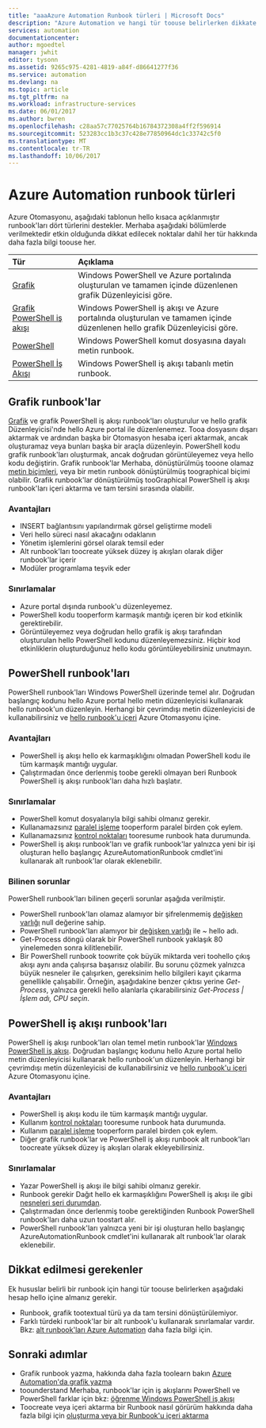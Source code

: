```yaml
---
title: "aaaAzure Automation Runbook türleri | Microsoft Docs"
description: "Azure Automation ve hangi tür toouse belirlerken dikkate almanız konuları kullanabilirsiniz runbook'ları Hello farklı türleri açıklanmaktadır. "
services: automation
documentationcenter: 
author: mgoedtel
manager: jwhit
editor: tysonn
ms.assetid: 9265c975-4281-4819-a84f-d86641277f36
ms.service: automation
ms.devlang: na
ms.topic: article
ms.tgt_pltfrm: na
ms.workload: infrastructure-services
ms.date: 06/01/2017
ms.author: bwren
ms.openlocfilehash: c28aa57c77025764b16784372308a4ff2f596914
ms.sourcegitcommit: 523283cc1b3c37c428e77850964dc1c33742c5f0
ms.translationtype: MT
ms.contentlocale: tr-TR
ms.lasthandoff: 10/06/2017
---
```

# <a name="azure-automation-runbook-types"></a>Azure Automation runbook türleri
Azure Otomasyonu, aşağıdaki tablonun hello kısaca açıklanmıştır runbook'ları dört türlerini destekler.  Merhaba aşağıdaki bölümlerde verilmektedir etkin olduğunda dikkat edilecek noktalar dahil her tür hakkında daha fazla bilgi toouse her.

| Tür | Açıklama |
|:--- |:--- |
| [Grafik](#graphical-runbooks) |Windows PowerShell ve Azure portalında oluşturulan ve tamamen içinde düzenlenen grafik Düzenleyicisi göre. |
| [Grafik PowerShell iş akışı](#graphical-runbooks) |Windows PowerShell iş akışı ve Azure portalında oluşturulan ve tamamen içinde düzenlenen hello grafik Düzenleyicisi göre. |
| [PowerShell](#powershell-runbooks) |Windows PowerShell komut dosyasına dayalı metin runbook. |
| [PowerShell İş Akışı](#powershell-workflow-runbooks) |Windows PowerShell iş akışı tabanlı metin runbook. |

## <a name="graphical-runbooks"></a>Grafik runbook'lar
[Grafik](automation-runbook-types.md#graphical-runbooks) ve grafik PowerShell iş akışı runbook'ları oluşturulur ve hello grafik Düzenleyicisi'nde hello Azure portal ile düzenlenemez.  Tooa dosyasını dışarı aktarmak ve ardından başka bir Otomasyon hesaba içeri aktarmak, ancak oluşturamaz veya bunları başka bir araçla düzenleyin.  PowerShell kodu grafik runbook'ları oluşturmak, ancak doğrudan görüntüleyemez veya hello kodu değiştirin. Grafik runbook'lar Merhaba, dönüştürülmüş tooone olamaz [metin biçimleri](automation-runbook-types.md), veya bir metin runbook dönüştürülmüş toographical biçimi olabilir. Grafik runbook'lar dönüştürülmüş tooGraphical PowerShell iş akışı runbook'ları içeri aktarma ve tam tersini sırasında olabilir.

### <a name="advantages"></a>Avantajları
* INSERT bağlantısını yapılandırmak görsel geliştirme modeli  
* Veri hello süreci nasıl akacağını odaklanın  
* Yönetim işlemlerini görsel olarak temsil eder  
* Alt runbook'ları toocreate yüksek düzey iş akışları olarak diğer runbook'lar içerir  
* Modüler programlama teşvik eder  


### <a name="limitations"></a>Sınırlamalar
* Azure portal dışında runbook'u düzenleyemez.
* PowerShell kodu tooperform karmaşık mantığı içeren bir kod etkinlik gerektirebilir.
* Görüntüleyemez veya doğrudan hello grafik iş akışı tarafından oluşturulan hello PowerShell kodunu düzenleyemezsiniz. Hiçbir kod etkinliklerin oluşturduğunuz hello kodu görüntüleyebilirsiniz unutmayın.

## <a name="powershell-runbooks"></a>PowerShell runbook'ları
PowerShell runbook'ları Windows PowerShell üzerinde temel alır.  Doğrudan başlangıç kodunu hello Azure portal hello metin düzenleyicisi kullanarak hello runbook'un düzenleyin.  Herhangi bir çevrimdışı metin düzenleyicisi de kullanabilirsiniz ve [hello runbook'u içeri](http://msdn.microsoft.com/library/azure/dn643637.aspx) Azure Otomasyonu içine.

### <a name="advantages"></a>Avantajları
* PowerShell iş akışı hello ek karmaşıklığını olmadan PowerShell kodu ile tüm karmaşık mantığı uygular. 
* Çalıştırmadan önce derlenmiş toobe gerekli olmayan beri Runbook PowerShell iş akışı runbook'ları daha hızlı başlatır.

### <a name="limitations"></a>Sınırlamalar
* PowerShell komut dosyalarıyla bilgi sahibi olmanız gerekir.
* Kullanamazsınız [paralel işleme](automation-powershell-workflow.md#parallel-processing) tooperform paralel birden çok eylem.
* Kullanamazsınız [kontrol noktaları](automation-powershell-workflow.md#checkpoints) tooresume runbook hata durumunda.
* PowerShell iş akışı runbook'ları ve grafik runbook'lar yalnızca yeni bir işi oluşturan hello başlangıç AzureAutomationRunbook cmdlet'ini kullanarak alt runbook'lar olarak eklenebilir.

### <a name="known-issues"></a>Bilinen sorunlar
PowerShell runbook'ları bilinen geçerli sorunlar aşağıda verilmiştir.

* PowerShell runbook'ları olamaz alamıyor bir şifrelenmemiş [değişken varlığı](automation-variables.md) null değerine sahip.
* PowerShell runbook'ları alamıyor bir [değişken varlığı](automation-variables.md) ile  *~*  hello adı.
* Get-Process döngü olarak bir PowerShell runbook yaklaşık 80 yinelemeden sonra kilitlenebilir. 
* Bir PowerShell runbook toowrite çok büyük miktarda veri toohello çıkış akışı aynı anda çalışırsa başarısız olabilir.   Bu sorunu çözmek yalnızca büyük nesneler ile çalışırken, gereksinim hello bilgileri kayıt çıkarma genellikle çalışabilir.  Örneğin, aşağıdakine benzer çıktısı yerine *Get-Process*, yalnızca gerekli hello alanlarla çıkarabilirsiniz *Get-Process | İşlem adı, CPU seçin*.

## <a name="powershell-workflow-runbooks"></a>PowerShell iş akışı runbook'ları
PowerShell iş akışı runbook'ları olan temel metin runbook'lar [Windows PowerShell iş akışı](automation-powershell-workflow.md).  Doğrudan başlangıç kodunu hello Azure portal hello metin düzenleyicisi kullanarak hello runbook'un düzenleyin.  Herhangi bir çevrimdışı metin düzenleyicisi de kullanabilirsiniz ve [hello runbook'u içeri](http://msdn.microsoft.com/library/azure/dn643637.aspx) Azure Otomasyonu içine.

### <a name="advantages"></a>Avantajları
* PowerShell iş akışı kodu ile tüm karmaşık mantığı uygular.
* Kullanım [kontrol noktaları](automation-powershell-workflow.md#checkpoints) tooresume runbook hata durumunda.
* Kullanım [paralel işleme](automation-powershell-workflow.md#parallel-processing) tooperform paralel birden çok eylem.
* Diğer grafik runbook'lar ve PowerShell iş akışı runbook alt runbook'ları toocreate yüksek düzey iş akışları olarak ekleyebilirsiniz.

### <a name="limitations"></a>Sınırlamalar
* Yazar PowerShell iş akışı ile bilgi sahibi olmanız gerekir.
* Runbook gerekir Dağıt hello ek karmaşıklığını PowerShell iş akışı ile gibi [nesneleri seri durumdan](automation-powershell-workflow.md#code-changes).
* Çalıştırmadan önce derlenmiş toobe gerektiğinden Runbook PowerShell runbook'ları daha uzun toostart alır.
* PowerShell runbook'ları yalnızca yeni bir işi oluşturan hello başlangıç AzureAutomationRunbook cmdlet'ini kullanarak alt runbook'lar olarak eklenebilir.

## <a name="considerations"></a>Dikkat edilmesi gerekenler
Ek hususlar belirli bir runbook için hangi tür toouse belirlerken aşağıdaki hesap hello içine almanız gerekir.

* Runbook, grafik tootextual türü ya da tam tersini dönüştürülemiyor.
* Farklı türdeki runbook'lar bir alt runbook'u kullanarak sınırlamalar vardır.  Bkz: [alt runbook'ları Azure Automation](automation-child-runbooks.md) daha fazla bilgi için.

## <a name="next-steps"></a>Sonraki adımlar
* Grafik runbook yazma, hakkında daha fazla toolearn bakın [Azure Automation'da grafik yazma](automation-graphical-authoring-intro.md)
* toounderstand Merhaba, runbook'lar için iş akışlarını PowerShell ve PowerShell farklar için bkz: [öğrenme Windows PowerShell iş akışı](automation-powershell-workflow.md)
* Toocreate veya içeri aktarma bir Runbook nasıl görürüm hakkında daha fazla bilgi için [oluşturma veya bir Runbook'u içeri aktarma](automation-creating-importing-runbook.md)

